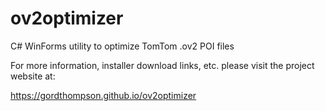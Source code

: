 # ov2optimizer
C# WinForms utility to optimize TomTom .ov2 POI files

For more information, installer download links, etc. please visit the project website at:

https://gordthompson.github.io/ov2optimizer
